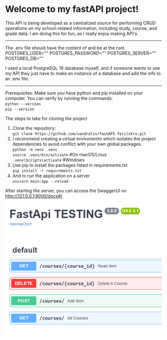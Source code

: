 # Welcome to my fastAPI project!
This API is being developed as a centralized source for performing CRUD operations on my school-related information, including study, course, and grade data. I am doing this for fun, as I really enjoy making API's.

----------------------------------------------
The .env file should have the content of and be at the root.
POSTGRES_USER=""
POSTGRES_PASSWORD=""
POSTGRES_SERVER=""
POSTGRES_DB=""

I used a local PostgreSQL 16 database myself, and if someone wants to use my API they just have to make an instance of a database and add the info to an .env file.

-----------------------------------------------
Prerequisites:
Make sure you have python and pip installed on your computer. You can verify by running the commands: <br>
`python --version`<br>
`pip --version`

The steps to take for cloning the project
1. Clone the repository:<br>
  `git clone https://github.com/sandraliv/fastAPI-ferilskra.git `<br>
  2. I recommend creating a virtual environemtn which isolates the project dependencies to avoid conflict with your own global packages.<br>
  `python -m venv .venv `<br>
  `source .venv/bin/activate` #On macOS/Linuz<br>
  `.venv\Scripts\activate` #Windows<br>
2. Use pip to install the packages listed in requirements.txt<br>
`pip install -r requirements.txt`<br>
3. And to run the application on a server<br>
`uvicorn main:app --reload`<br>

After starting the server, you can access the SwaggerUI on http://127.0.0.1:8000/docs#/
![Swagger UI](./images/fastAPI-SWAGGER.png "Swagger UI Example")
